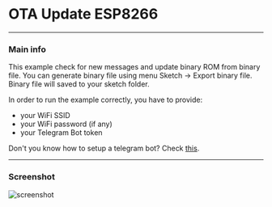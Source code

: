 # OTA Update ESP8266
___
### Main info
This example check for new messages and update binary ROM from binary file.
You can generate binary file using menu Sketch -> Export binary file.
Binary file will saved to your sketch folder.

In order to run the example correctly, you have to provide:
+ your WiFi SSID
+ your WiFi password (if any)
+ your Telegram Bot token

Don't you know how to setup a telegram bot? Check [this](https://core.telegram.org/bots#6-botfather).
___
### Screenshot
![screenshot](/How_to_use.png)
